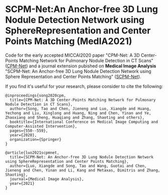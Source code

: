 # SCPM-Net:An Anchor-free 3D Lung Nodule Detection Network using SphereRepresentation and Center Points Matching (MedIA2021)
Code for the early accepted MICCAI2020 paper "CPM-Net: A 3D Center-Points Matching Network for Pulmonary Nodule Detection in CT Scans" ([CPM-Net](https://link.springer.com/chapter/10.1007/978-3-030-59725-2_53)) and a journal extension pubished on **Medical Image Analysis** "SCPM-Net: An Anchor-free 3D Lung Nodule Detection Network using Sphere Representation and Center Points Matching" ([SCPM-Net](https://arxiv.org/abs/2104.05215)).

If you find it's useful for your research, please consider to cite the following:

    @inproceedings{song2020cpm,
      title={CPM-Net: A 3D Center-Points Matching Network for Pulmonary Nodule Detection in CT Scans},
      author={Song, Tao and Chen, Jieneng and Luo, Xiangde and Huang, Yechong and Liu, Xinglong and Huang, Ning and Chen, Yinan and Ye, Zhaoxiang and Sheng, Huaqiang and Zhang, Shaoting and others},
      booktitle={International Conference on Medical Image Computing and Computer-Assisted Intervention},
      pages={550--559},
      year={2020},
      organization={Springer}
    }
    
    @article{luo2021scpmnet,
      title={SCPM-Net: An Anchor-free 3D Lung Nodule Detection Network using SphereRepresentation and Center Points Matching},
      author={Luo, Xiangde and Song, Tao and Wang, Guotai and Chen, Jieneng and Chen, Yinan and Li, Kang and Metaxas, Dimitris and Zhang, Shaoting},
      journal={Medical Image Analysis},
      year={2021}
    }
